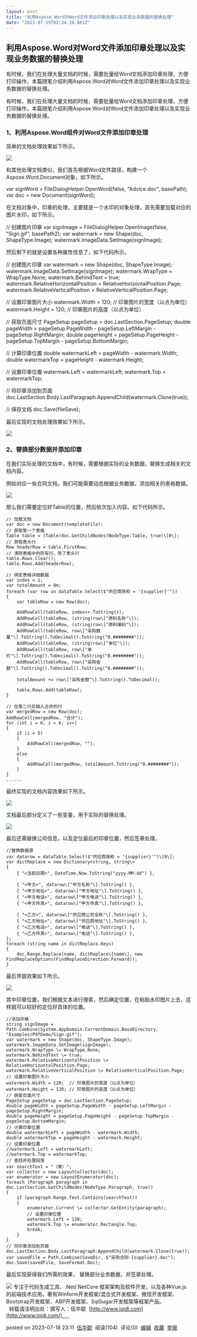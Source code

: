 ```yaml
---
layout: post
title: "利用Aspose.Word对Word文件添加印章处理以及实现业务数据的替换处理"
date: "2023-07-19T02:34:26.861Z"
---
```

利用Aspose.Word对Word文件添加印章处理以及实现业务数据的替换处理
---------------------------------------

有时候，我们在处理大量文档的时候，需要批量给Word文档添加印章处理，方便打印操作，本篇随笔介绍利用Aspose.Word对Word文件添加印章处理以及实现业务数据的替换处理。

有时候，我们在处理大量文档的时候，需要批量给Word文档添加印章处理，方便打印操作，本篇随笔介绍利用Aspose.Word对Word文件添加印章处理以及实现业务数据的替换处理。

### 1、利用Aspose.Word组件对Word文件添加印章处理

简单的文档处理效果如下所示。

![](https://img2023.cnblogs.com/blog/8867/202307/8867-20230718165928498-1521230807.png)

和其他处理文档类似，我们首先根据Word文件路径，构建一个Aspose.Word.Document对象，如下所示。

 var signWord = FileDialogHelper.OpenWord(false, "Advice.doc", basePath);
 var doc = new Document(signWord);

在文档对象中，印章的处理，主要就是一个水印的对象处理，首先需要加载对应的图片水印，如下所示。

// 创建图片印章
var signImage = FileDialogHelper.OpenImage(false, "Sign.gif", basePath2);
var watermark = new Shape(doc, ShapeType.Image);
watermark.ImageData.SetImage(signImage);

然后剩下的就是设置各种属性信息了，如下代码所示。

// 创建图片印章
var watermark = new Shape(doc, ShapeType.Image);
watermark.ImageData.SetImage(signImage);
watermark.WrapType \= WrapType.None;
watermark.BehindText \= true;
watermark.RelativeHorizontalPosition \= RelativeHorizontalPosition.Page;
watermark.RelativeVerticalPosition \= RelativeVerticalPosition.Page;

// 设置印章图片大小
watermark.Width = 120;  // 印章图片的宽度（以点为单位）
watermark.Height = 120; // 印章图片的高度（以点为单位）

// 获取页面尺寸
PageSetup pageSetup = doc.LastSection.PageSetup;
double pageWidth = pageSetup.PageWidth - pageSetup.LeftMargin - pageSetup.RightMargin;
double pageHeight = pageSetup.PageHeight - pageSetup.TopMargin - pageSetup.BottomMargin;

// 计算印章位置
double watermarkLeft = pageWidth - watermark.Width;
double watermarkTop = pageHeight - watermark.Height;

// 设置印章位置
watermark.Left = watermarkLeft;
watermark.Top \= watermarkTop;

// 将印章添加到页面
doc.LastSection.Body.LastParagraph.AppendChild(watermark.Clone(true));

// 保存文档
doc.Save(fileSave);

最后实现的文档处理效果如下所示。

![](https://img2023.cnblogs.com/blog/8867/202307/8867-20230718165928498-1521230807.png)

### 2、替换部分数据并添加印章

在我们实际处理的文档中，有时候，需要根据实际的业务数据，替换生成相关的文档内容。

例如对应一些合同文档，我们可能需要动态根据业务数据，添加相关的表格数据。

![](https://img2023.cnblogs.com/blog/8867/202307/8867-20230718170719983-705619977.png)

那么我们需要定位好Table的位置，然后依次加入内容。如下代码所示。

    // 加载文档
    var doc = new Document(templateFile);
    // 获取第一个表格
    Table table = (Table)doc.GetChildNodes(NodeType.Table, true)\[0\];
    // 获取表头行
    Row headerRow = table.FirstRow;
    // 清除表格中的所有行，除了表头行
    table.Rows.Clear();
    table.Rows.Add(headerRow);

    // 绑定表格详细数据
    var index = 1;
    var totalAmount = 0m;
    foreach (var row in dataTable.Select($"供应商简称 = '{supplier}'"))
    {
        var tableRow = new Row(doc);

        AddRowCell(tableRow, index++.ToString());
        AddRowCell(tableRow, (string)row\["原料名称"\]);
        AddRowCell(tableRow, (string)row\["原料编码"\]);
        AddRowCell(tableRow, row\["采购数量"\].ToString().ToDecimal().ToString("0.########"));
        AddRowCell(tableRow, (string)row\["单位"\]);
        AddRowCell(tableRow, row\["单价"\].ToString().ToDecimal().ToString("0.########"));
        AddRowCell(tableRow, row\["采购金额"\].ToString().ToDecimal().ToString("0.########"));

        totalAmount += row\["采购金额"\].ToString().ToDecimal();

        table.Rows.Add(tableRow);
    }

    // 在第二行后插入合并的行
    var mergedRow = new Row(doc);
    AddRowCell(mergedRow, "合计");
    for (int i = 0; i < 6; i++)
    {
        if (i < 5)
        {
            AddRowCell(mergedRow, "");
        }
        else
        {
            AddRowCell(mergedRow, totalAmount.ToString("0.########"));
        }
    }    
    ......

最终实现的文档内容效果如下所示。

![](https://img2023.cnblogs.com/blog/8867/202307/8867-20230718171101822-1041023026.png)

文档最后部分定义了一些变量，用于实际的替换处理。

![](https://img2023.cnblogs.com/blog/8867/202307/8867-20230718171608621-1991586576.png)

最后还需替换公司信息，以及定位最后的印章位置，然后签章处理。

    //替换数据源
    var datarow = dataTable.Select($"供应商简称 = '{supplier}'")\[0\];
    var dictReplace = new Dictionary<string, string\>
    {
        { "<当前日期>", DateTime.Now.ToString("yyyy-MM-dd") },

        { "<甲方>", datarow\["甲方名称"\].ToString() },
        { "<甲方地址>", datarow\["甲方地址"\].ToString() },
        { "<甲方电话>", datarow\["甲方电话"\].ToString() },
        { "<甲方传真>", datarow\["甲方传真"\].ToString() },

        { "<乙方>", datarow\["供应商公司全称"\].ToString() },
        { "<乙方地址>", datarow\["供应商地址"\].ToString() },
        { "<乙方电话>", datarow\["电话"\].ToString() },
        { "<乙方传真>", datarow\["电话"\].ToString() },
    };
    foreach (string name in dictReplace.Keys)
    {
        doc.Range.Replace(name, dictReplace\[name\], new FindReplaceOptions(FindReplaceDirection.Forward));
    }

最后界面效果如下所示。

![](https://img2023.cnblogs.com/blog/8867/202307/8867-20230718171329443-808006053.png)

其中印章位置，我们根据文本进行搜索，然后确定位置，在粘贴水印图片上去，这样就可以较好的定位好具体的位置。

    //添加印章
    string signImage = Path.Combine(System.AppDomain.CurrentDomain.BaseDirectory, "Examples/PdfDemo/Sign.gif");
    var watermark = new Shape(doc, ShapeType.Image);
    watermark.ImageData.SetImage(signImage);
    watermark.WrapType \= WrapType.None;
    watermark.BehindText \= true;
    watermark.RelativeHorizontalPosition \= RelativeHorizontalPosition.Page;
    watermark.RelativeVerticalPosition \= RelativeVerticalPosition.Page;
    // 设置印章图片大小
    watermark.Width = 120;  // 印章图片的宽度（以点为单位）
    watermark.Height = 120; // 印章图片的高度（以点为单位）
    // 获取页面尺寸
    PageSetup pageSetup = doc.LastSection.PageSetup;
    double pageWidth = pageSetup.PageWidth - pageSetup.LeftMargin - pageSetup.RightMargin;
    double pageHeight = pageSetup.PageHeight - pageSetup.TopMargin - pageSetup.BottomMargin;
    // 计算印章位置
    double watermarkLeft = pageWidth - watermark.Width;
    double watermarkTop = pageHeight - watermark.Height;
    // 设置印章位置
    //watermark.Left = watermarkLeft;
    //watermark.Top = watermarkTop;
    // 查找并处理段落
    var searchText = "（章）";
    var collector = new LayoutCollector(doc);
    var enumerator = new LayoutEnumerator(doc);
    foreach (Paragraph paragraph in doc.LastSection.GetChildNodes(NodeType.Paragraph, true))
    {
        if (paragraph.Range.Text.Contains(searchText))
        {
            enumerator.Current \= collector.GetEntity(paragraph);
            // 设置印章位置
            watermark.Left = 120;
            watermark.Top \= enumerator.Rectangle.Top;
            break;
        }
    }
    // 将印章添加到页面
    doc.LastSection.Body.LastParagraph.AppendChild(watermark.Clone(true));
    var savedFile = Path.Combine(SaveDir, $"采购合同-{supplier}.doc");
    doc.Save(savedFile, SaveFormat.Doc);

最后实现获得我们所需的效果， 替换部分业务数据，并签章处理。

![](http://www.cnblogs.com/Images/OutliningIndicators/None.gif) 专注于代码生成工具、.Net/.NetCore 框架架构及软件开发，以及各种Vue.js的前端技术应用。著有Winform开发框架/混合式开发框架、微信开发框架、Bootstrap开发框架、ABP开发框架、SqlSugar开发框架等框架产品。  
  转载请注明出处：撰写人：伍华聪  [http://www.iqidi.com](http://www.iqidi.com/)     

posted on 2023-07-18 23:11  [伍华聪](https://www.cnblogs.com/wuhuacong/)  阅读(104)  评论(0)  [编辑](https://i.cnblogs.com/EditPosts.aspx?postid=17563600)  [收藏](javascript:void(0))  [举报](javascript:void(0))